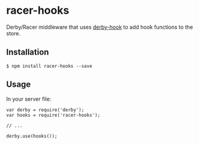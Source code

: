 racer-hooks
===========

Derby/Racer middleware that uses [derby-hook](https://github.com/derbyparty/derby-hook) to add hook functions to the store.

Installation
------------

    $ npm install racer-hooks --save

Usage
-----

In your server file:

    var derby = require('derby');
    var hooks = require('racer-hooks');

    // ...

    derby.use(hooks());
